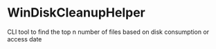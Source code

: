 # WinDiskCleanupHelper
CLI tool to find the top n number of files based on disk consumption or access date 
